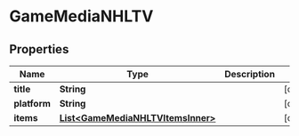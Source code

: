 

# GameMediaNHLTV


## Properties

| Name | Type | Description | Notes |
|------------ | ------------- | ------------- | -------------|
|**title** | **String** |  |  [optional] |
|**platform** | **String** |  |  [optional] |
|**items** | [**List&lt;GameMediaNHLTVItemsInner&gt;**](GameMediaNHLTVItemsInner.md) |  |  [optional] |



